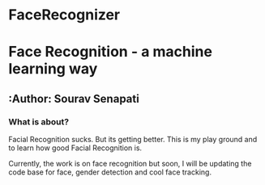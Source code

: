 # FaceRecognizer

Face Recognition - a machine learning way
=========================================
:Author: Sourav Senapati
-----------------------------------------

### What is about?
Facial Recognition sucks. But its getting better. This is my play ground and to learn how good Facial Recognition is.

Currently, the work is on face recognition but soon, I will be updating the code base for face, gender detection and cool face tracking.
